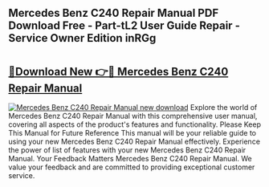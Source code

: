 ## Mercedes Benz C240 Repair Manual PDF Download Free - Part-tL2 User Guide Repair - Service Owner Edition inRGg

# <h2><a href="http://bc47715.oget.top/?id=Mercedes+Benz+C240+Repair+Manual">🔗Download New 👉🔴 Mercedes Benz C240 Repair Manual</a></h2>

[![Mercedes Benz C240 Repair Manual new download](https://i.imgur.com/5g1atiW.png)](http://bc47715.oget.top/?id=Mercedes+Benz+C240+Repair+Manual)
Explore the world of Mercedes Benz C240 Repair Manual with this comprehensive user manual, covering all aspects of the product's features and functionality. Please Keep This Manual for Future Reference This manual will be your reliable guide to using your new Mercedes Benz C240 Repair Manual effectively. Experience the power of list of features with your new Mercedes Benz C240 Repair Manual. Your Feedback Matters Mercedes Benz C240 Repair Manual. We value your feedback and are committed to providing exceptional customer service.
